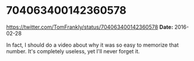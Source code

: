 # 704063400142360578
https://twitter.com/TomFrankly/status/704063400142360578
**Date:** 2016-02-28

In fact, I should do a video about why it was so easy to memorize that number. It's completely useless, yet I'll never forget it.
